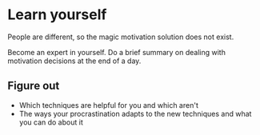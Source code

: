 # Learn yourself

People are different, so the magic motivation solution does not exist.

Become an expert in yourself. Do a brief summary on dealing with motivation decisions at the end of a day.

## Figure out
* Which techniques are helpful for you and which aren't
* The ways your procrastination adapts to the new techniques and what you can do about it
